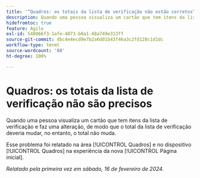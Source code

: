 ```yaml
---
title: '“Quadros: os totais da lista de verificação não estão corretos”'
description: Quando uma pessoa visualiza um cartão que tem itens da lista de verificação e faz uma alteração, de modo que o total da lista de verificação deveria mudar, no entanto, o total não muda.
hidefromtoc: true
feature: Agile
exl-id: 548066f3-1afe-4073-b0a1-48a749e313ff
source-git-commit: dbc4e4ecd9e7b2a6d01b43f46a3c2fd128c1d1dc
workflow-type: tm+mt
source-wordcount: '88'
ht-degree: 100%

---
```


# Quadros: os totais da lista de verificação não são precisos

<!--

>[!NOTE]
>
>This issue was fixed on April 11, 2024.

-->

Quando uma pessoa visualiza um cartão que tem itens da lista de verificação e faz uma alteração, de modo que o total da lista de verificação deveria mudar, no entanto, o total não muda.

Esse problema foi relatado na área [!UICONTROL Quadros] e no dispositivo [!UICONTROL Quadros] na experiência da nova [!UICONTROL Página inicial].

_Relatado pela primeira vez em sábado, 16 de fevereiro de 2024._
